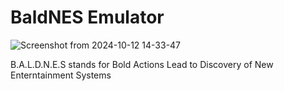 # BaldNES Emulator

![Screenshot from 2024-10-12 14-33-47](https://github.com/user-attachments/assets/2fa1fc3c-f12a-4792-872e-fb637d0b6fe5)

B.A.L.D.N.E.S stands for Bold Actions Lead to Discovery of New Enterntainment Systems
